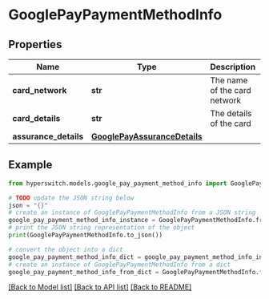 # GooglePayPaymentMethodInfo


## Properties

Name | Type | Description | Notes
------------ | ------------- | ------------- | -------------
**card_network** | **str** | The name of the card network | 
**card_details** | **str** | The details of the card | 
**assurance_details** | [**GooglePayAssuranceDetails**](GooglePayAssuranceDetails.md) |  | [optional] 

## Example

```python
from hyperswitch.models.google_pay_payment_method_info import GooglePayPaymentMethodInfo

# TODO update the JSON string below
json = "{}"
# create an instance of GooglePayPaymentMethodInfo from a JSON string
google_pay_payment_method_info_instance = GooglePayPaymentMethodInfo.from_json(json)
# print the JSON string representation of the object
print(GooglePayPaymentMethodInfo.to_json())

# convert the object into a dict
google_pay_payment_method_info_dict = google_pay_payment_method_info_instance.to_dict()
# create an instance of GooglePayPaymentMethodInfo from a dict
google_pay_payment_method_info_from_dict = GooglePayPaymentMethodInfo.from_dict(google_pay_payment_method_info_dict)
```
[[Back to Model list]](../README.md#documentation-for-models) [[Back to API list]](../README.md#documentation-for-api-endpoints) [[Back to README]](../README.md)


